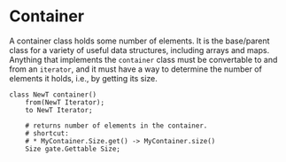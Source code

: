 # Container

A container class holds some number of elements.  It is the base/parent
class for a variety of useful data structures, including arrays and maps.
Anything that implements the `container` class must be convertable
to and from an `iterator`, and it must have a way to determine the number
of elements it holds, i.e., by getting its size.

```
class NewT container()
    from(NewT Iterator);
    to NewT Iterator;

    # returns number of elements in the container.
    # shortcut:
    # * MyContainer.Size.get() -> MyContainer.size()
    Size gate.Gettable Size;
```

